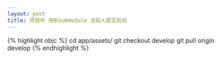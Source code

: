 ```yaml
---
layout: post
title: 项目中 用到submodule 当别人提交后后
---
```

{% highlight objc %}
cd app/assets/
git checkout develop
git pull origin develop
{% endhighlight %}
